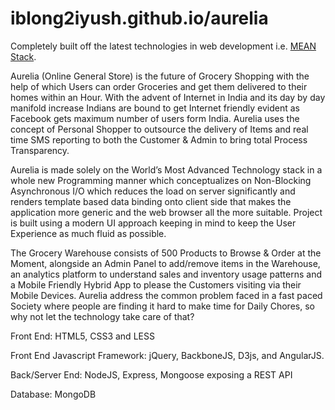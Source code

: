 iblong2iyush.github.io/aurelia 
==============================

Completely built off the latest technologies in web development i.e. [MEAN Stack](http://mean.io/#!/).

Aurelia (Online General Store) is the future of Grocery Shopping with the help of which Users can order Groceries and get them delivered to their homes within an Hour. With the advent of Internet in India and its day by day manifold increase Indians are bound to get Internet friendly evident as Facebook gets maximum number of users form India. Aurelia uses the concept of Personal Shopper to outsource the delivery of Items and real time SMS reporting to both the Customer & Admin to bring total Process Transparency.

Aurelia is made solely on the World’s Most Advanced Technology stack in a whole new Programming manner which conceptualizes on Non-Blocking Asynchronous I/O which reduces the load on server significantly and renders template based data binding onto client side that makes the application more generic and the web browser all the more suitable. Project is built using a modern UI approach keeping in mind to keep the User Experience as much fluid as possible.

The Grocery Warehouse consists of 500 Products to Browse & Order at the Moment, alongside an Admin Panel to add/remove items in the Warehouse, an analytics platform to understand sales and inventory usage patterns and a Mobile Friendly Hybrid App to please the Customers visiting via their Mobile Devices. Aurelia address the common problem faced in a fast paced Society where people are finding it hard to make time for Daily Chores, so why not let the technology take care of that?

Front End: HTML5, CSS3 and LESS

Front End Javascript Framework: jQuery, BackboneJS, D3js, and AngularJS.

Back/Server End: NodeJS, Express, Mongoose exposing a  REST API

Database: MongoDB
